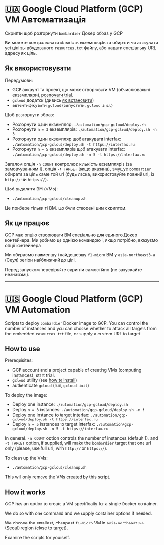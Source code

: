 # 🇺🇦 Google Cloud Platform (GCP) VM Автоматизація

Скрипти щоб розгорнути `bombardier` Докер образ у GCP.

Ви можете контролювати кількість екземплярів та обирати чи атакувати усі цілі зы вбудованого `resources.txt` файлу, або надати спеціальну URL адресу як ціль.

## Як використовувати

Передумови:

- GCP аккаунт та проект, що може створювати VM (обчислювальні екземпляри), [розпочати trial](https://cloud.google.com/free).
- `gcloud` додаток (дивись [як встановити](https://cloud.google.com/sdk/docs/install))
- автентифікувати `gcloud` (запустити, `gcloud init`)

Щоб розгорнути образ:

- Розгорнути один екземпляр: `./automation/gcp-gcloud/deploy.sh`
- Розгорнути `n = 3` екземплярів: `./automation/gcp-gcloud/deploy.sh -n 3`
- Розгорнути один екземпляр щоб атакувати interfax: `./automation/gcp-gcloud/deploy.sh -t https://interfax.ru`
- Розгорнути  `n = 5` екземплярів щоб атакувати interfax: `./automation/gcp-gcloud/deploy.sh -n 5 -t https://interfax.ru`

Загалом опція  `-n COUNT` контролює кількість екземплярів (за замовчуванням 1), опція  `-t TARGET` (якщо вказана), змушує `bombardier` обирати за ціль саме той url (будь ласка, використовуйте повний url, із `http://` чи `https://`).

Щоб видалити ВМ (VMs):

- `./automation/gcp-gcloud/cleanup.sh`

Це прибере тільки ті ВМ, що були створені цим скриптом.

## Як це працює

GCP має опцію створювати ВМ спеціально для єдиного Докер контейнера.
Ми робимо це однією командою і, якщо потрібно, вказуємо опції контейнера.

Ми обираємо найменшу і найдешевшу  `f1-micro` ВМ у `asia-northeast3-a` (Сеул) регіон найближчий до цілі.

Перед запуском перевіряйте скрипти самостійно (не запускайте незнайомі).

***************************************************************************************

# 🇺🇸 Google Cloud Platform (GCP) VM Automation

Scripts to deploy `bombardier` Docker image to GCP.
You can control the number of instances and you can choose whether to attack all targets from the embedded `resources.txt` file, or supply a custom URL to target.

## How to use

Prerequisites:

- GCP account and a project capable of creating VMs (computing instances), [start trial](https://cloud.google.com/free).
- `gcloud` utility (see [how to install](https://cloud.google.com/sdk/docs/install))
- authenticate `gcloud` (run, `gcloud init`)

To deploy the image:

- Deploy one instance: `./automation/gcp-gcloud/deploy.sh`
- Deploy `n = 3` instances: `./automation/gcp-gcloud/deploy.sh -n 3`
- Deploy one instance to target interfax: `./automation/gcp-gcloud/deploy.sh -t https://interfax.ru`
- Deploy `n = 5` instances to target interfax: `./automation/gcp-gcloud/deploy.sh -n 5 -t https://interfax.ru`

In general, `-n COUNT` option controls the number of instances (default 1), and `-t TARGET` option, if supplied, will make the `bombardier` target that one url only (please, use full url, with `http://` or `https://`).

To clean up the VMs:

- `./automation/gcp-gcloud/cleanup.sh`

This will only remove the VMs created by this script.

## How it works

GCP has an option to create a VM specifically for a single Docker container.

We do so with one command and we supply container options if needed.

We choose the smallest, cheapest `f1-micro` VM in `asia-northeast3-a` (Seoul) region (close to target).

Examine the scripts for yourself.
